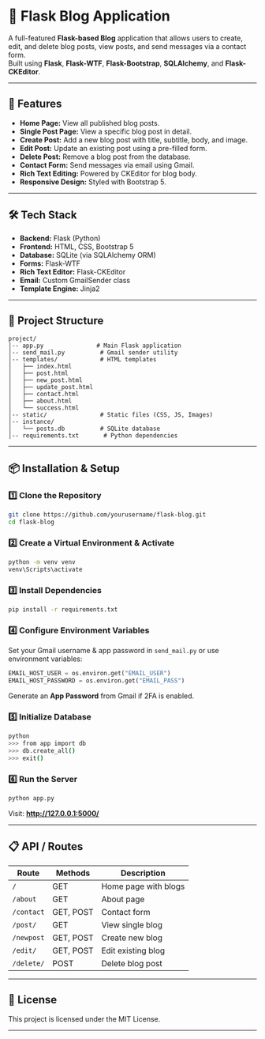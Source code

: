 # 📜 Flask Blog Application

A full-featured **Flask-based Blog** application that allows users to create, edit, and delete blog posts, view posts, and send messages via a contact form.  
Built using **Flask**, **Flask-WTF**, **Flask-Bootstrap**, **SQLAlchemy**, and **Flask-CKEditor**.

***

## 🚀 Features

- **Home Page:** View all published blog posts.
- **Single Post Page:** View a specific blog post in detail.
- **Create Post:** Add a new blog post with title, subtitle, body, and image.
- **Edit Post:** Update an existing post using a pre-filled form.
- **Delete Post:** Remove a blog post from the database.
- **Contact Form:** Send messages via email using Gmail.
- **Rich Text Editing:** Powered by CKEditor for blog body.
- **Responsive Design:** Styled with Bootstrap 5.

***

## 🛠 Tech Stack

- **Backend:** Flask (Python)
- **Frontend:** HTML, CSS, Bootstrap 5
- **Database:** SQLite (via SQLAlchemy ORM)
- **Forms:** Flask-WTF
- **Rich Text Editor:** Flask-CKEditor
- **Email:** Custom GmailSender class
- **Template Engine:** Jinja2

***

## 📂 Project Structure

```
project/
│-- app.py               # Main Flask application
│-- send_mail.py          # Gmail sender utility
│-- templates/            # HTML templates
│   ├── index.html
│   ├── post.html
│   ├── new_post.html
│   ├── update_post.html
│   ├── contact.html
│   ├── about.html
│   └── success.html
│-- static/               # Static files (CSS, JS, Images)
│-- instance/            
│   └── posts.db          # SQLite database
│-- requirements.txt       # Python dependencies
```

***

## 📦 Installation & Setup

### 1️⃣ Clone the Repository
```bash
git clone https://github.com/yourusername/flask-blog.git
cd flask-blog
```

### 2️⃣ Create a Virtual Environment & Activate
```bash
python -m venv venv
venv\Scripts\activate
```

### 3️⃣ Install Dependencies
```bash
pip install -r requirements.txt
```

### 4️⃣ Configure Environment Variables
Set your Gmail username & app password in `send_mail.py` or use environment variables:
```python
EMAIL_HOST_USER = os.environ.get("EMAIL_USER")
EMAIL_HOST_PASSWORD = os.environ.get("EMAIL_PASS")
```

Generate an **App Password** from Gmail if 2FA is enabled.

### 5️⃣ Initialize Database
```bash
python
>>> from app import db
>>> db.create_all()
>>> exit()
```

### 6️⃣ Run the Server
```bash
python app.py
```
Visit: **http://127.0.0.1:5000/**

***

## 📋 API / Routes

| Route                   | Methods       | Description |
|-------------------------|--------------|-------------|
| `/`                     | GET          | Home page with blogs |
| `/about`                | GET          | About page |
| `/contact`              | GET, POST    | Contact form |
| `/post/`           | GET          | View single blog |
| `/newpost`              | GET, POST    | Create new blog |
| `/edit/`           | GET, POST    | Edit existing blog |
| `/delete/`         | POST         | Delete blog post |


***


## 📜 License
This project is licensed under the MIT License.

***